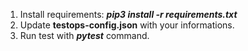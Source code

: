 1. Install requirements:
    <b><i>pip3 install -r requirements.txt</i></b>
2. Update <b>testops-config.json</b> with your informations.
3. Run test with <b><i>pytest</i></b> command.
